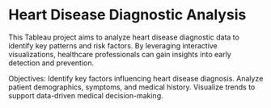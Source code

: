 # Heart Disease Diagnostic Analysis
This Tableau project aims to analyze heart disease diagnostic data to identify key patterns and risk factors. By leveraging interactive visualizations, healthcare professionals can gain insights into early detection and prevention.

Objectives:
Identify key factors influencing heart disease diagnosis.
Analyze patient demographics, symptoms, and medical history.
Visualize trends to support data-driven medical decision-making.
